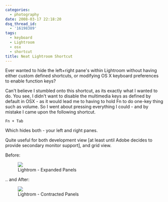 ```yaml
---
categories:
  - photography
date: 2008-03-17 22:18:20
dsq_thread_id:
  - '16198389'
tags:
  - keyboard
  - Lightroom
  - osx
  - shortcut
title: Neat Lightroom Shortcut
---
```


Ever wanted to hide the left+right pane's within Lightroom without having either custom defined shortcuts, or modifying OS X keyboard preferences to enable function keys?

Can't believe I stumbled onto this shortcut, as its exactly what I wanted to do. You see, I didn't want to disable the multimedia keys as defined by default in OSX - as it would lead me to having to hold Fn to do one-key thing such as volume. So I went about pressing everything I could - and by mistake I came upon the following shortcut.

`Fn + Tab`

Which hides both - your left and right panes.

Quite useful for both development view [at least until Adobe decides to provide secondary monitor support], and grid view.

Before:

<figure>
  <img src="/images/2008/03/lightroom-contracted.jpg">
  <figcaption>Lightrom - Expanded Panels</figcaption>
</figure>

.. and After:

<figure>
  <img src="/images/2008/03/lightroom-expanded.jpg">
  <figcaption>Lightrom - Contracted Panels</figcaption>
</figure>
